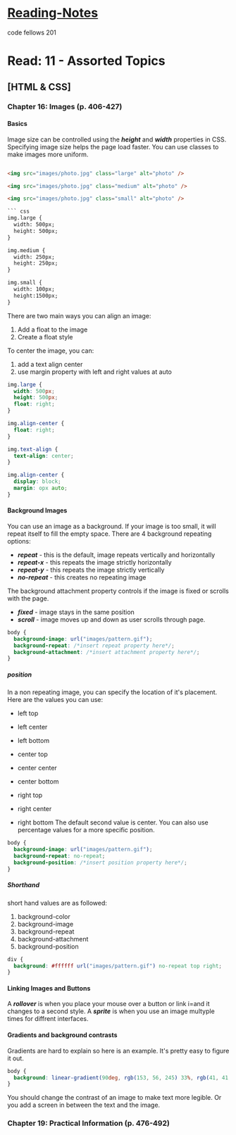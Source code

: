 # [Reading-Notes](https://alsosteve.github.io/reading-notes/)
code fellows 201

# Read: 11 - Assorted Topics

## [HTML & CSS]

### Chapter 16: Images (p. 406-427)

#### Basics
Image size can be controlled using the **_height_** and **_width_** properties in CSS. Specifying image size helps the page load faster. You can use classes to make images more uniform.

``` html

<img src="images/photo.jpg" class="large" alt="photo" />

<img src="images/photo.jpg" class="medium" alt="photo" />

<img src="images/photo.jpg" class="small" alt="photo" />

``` css
img.large {
  width: 500px;
  height: 500px;
}

img.medium {
  width: 250px;
  height: 250px;
}

img.small {
  width: 100px;
  height:1500px;
}
```

There are two main ways you can align an image:
1. Add a float to the image
2. Create a float style

To center the image, you can:
1. add a text align center
2. use margin property with left and right values at auto

``` css
img.large {
  width: 500px;
  height: 500px;
  float: right;
}

img.align-center {
  float: right;
}

img.text-align {
  text-align: center;
}

img.align-center {
  display: block;
  margin: opx auto;
}
```

#### Background Images
You can use an image as a background. If your image is too small, it will repeat itself to fill the empty space. There are 4 background repeating options:
* **_repeat_** - this is the default, image repeats vertically and horizontally
* **_repeat-x_** - this repeats the image strictly horizontally
* **_repeat-y_** - this repeats the image strictly vertically
* **_no-repeat_** - this creates no repeating image

The background attachment property controls if the image is fixed or scrolls with the page.
* **_fixed_** - image stays in the same position
* **_scroll_** - image moves up and down as user scrolls through page.

``` css
body {
  background-image: url("images/pattern.gif");
  background-repeat: /*insert repeat property here*/;
  background-attachment: /*insert attachment property here*/;
}
```

##### position
In a non repeating image, you can specify the location of it's placement. Here are the values you can use:
* left top
* left center
* left bottom

* center top
* center center
* center bottom

* right top
* right center
* right bottom
The default second value is center. You can also use percentage values for a more specific position.

``` css
body {
  background-image: url("images/pattern.gif");
  background-repeat: no-repeat;
  background-position: /*insert position property here*/;
}
```

##### Shorthand
short hand values are as followed:
1. background-color
2. background-image
3. background-repeat
4. background-attachment
5. background-position
``` css
div {
  background: #ffffff url("images/pattern.gif") no-repeat top right;
}
```

#### Linking Images and Buttons
A **_rollover_** is when you place your mouse over a button or link i=and it changes to a second style.
A **_sprite_** is when you use an image multyple times for diffrent interfaces.

#### Gradients and background contrasts
Gradients are hard to explain so here is an example. It's pretty easy to figure it out.
``` css
body {
  background: linear-gradient(90deg, rgb(153, 56, 245) 33%, rgb(41, 41, 41) 33%, rgb(41, 41, 41) 66%, rgb(153, 56, 245) 66%);
}
```
You should change the contrast of an image to make text more legible. Or you add a screen in between the text and the image.

### Chapter 19: Practical Information (p. 476-492)

